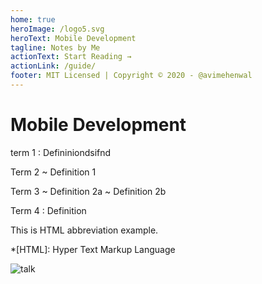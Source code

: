 ```yaml
---
home: true
heroImage: /logo5.svg
heroText: Mobile Development
tagline: Notes by Me
actionText: Start Reading →
actionLink: /guide/
footer: MIT Licensed | Copyright © 2020 - @avimehenwal
---
```



<posts />
<SimpleNewsletter/>


# Mobile Development

<Badge text="beta" type="error"/> <Badge text="default theme"/>
<Badge text="beta" type="warning"/> <Badge text="default theme"/>
<Badge text="beta" type="tip"/> <Badge text="default theme"/>

<!-- <img src="/talk.svg" alt="Kiwi standing on oval" width="200"> -->

term 1
: Defininiondsifnd


Term 2
  ~ Definition 1

Term 3
  ~ Definition 2a
  ~ Definition 2b

Term 4
: Definition


This is HTML abbreviation example.

*[HTML]: Hyper Text Markup Language

![talk](/talk.svg)
